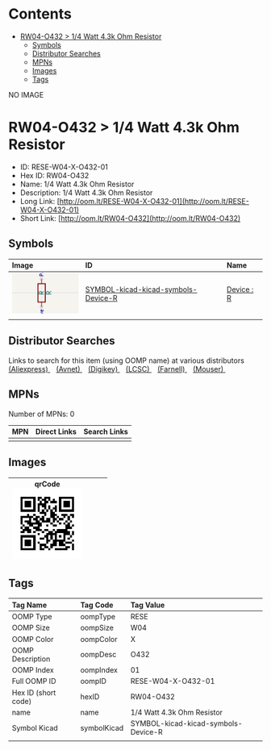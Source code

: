 



Contents
========

* [RW04-O432 > 1/4 Watt 4.3k Ohm Resistor](#rw04-o432--14-watt-43k-ohm-resistor)
	* [Symbols](#symbols)
	* [Distributor Searches](#distributor-searches)
	* [MPNs](#mpns)
	* [Images](#images)
	* [Tags](#tags)
  
NO IMAGE  
# RW04-O432 > 1/4 Watt 4.3k Ohm Resistor

- ID: RESE-W04-X-O432-01
- Hex ID: RW04-O432
- Name: 1/4 Watt 4.3k Ohm Resistor
- Description: 1/4 Watt 4.3k Ohm Resistor
- Long Link: [http://oom.lt/RESE-W04-X-O432-01](http://oom.lt/RESE-W04-X-O432-01)
- Short Link: [http://oom.lt/RW04-O432](http://oom.lt/RW04-O432)

## Symbols
  

|Image|ID|Name|
| :--- | :--- | :--- |
|[![](https://raw.githubusercontent.com/oomlout/oomlout_OOMP_eda_V2/main/SYMBOL/kicad/kicad-symbols/Device/R/image_140.png)](https://github.com/oomlout/oomlout_OOMP_eda_V2/tree/main/SYMBOL/kicad/kicad-symbols/Device/R/)|[SYMBOL-kicad-kicad-symbols-Device-R](https://github.com/oomlout/oomlout_OOMP_eda_V2/tree/main/SYMBOL/kicad/kicad-symbols/Device/R/)|[Device : R](https://github.com/oomlout/oomlout_OOMP_eda_V2/tree/main/SYMBOL/kicad/kicad-symbols/Device/R/)|
||||

## Distributor Searches
  
Links to search for this item (using OOMP name) at various distributors  
[(Aliexpress) ](https://www.aliexpress.com/wholesale?SearchText=11171/4+Watt+4.3k+Ohm+Resistor)&nbsp;&nbsp;&nbsp;[(Avnet) ](https://www.avnet.com/shop/us/search/1/4+Watt+4.3k+Ohm+Resistor)&nbsp;&nbsp;&nbsp;[(Digikey) ](https://www.digikey.co.uk/en/products/result?s=1/4+Watt+4.3k+Ohm+Resistor)&nbsp;&nbsp;&nbsp;[(LCSC) ](https://www.lcsc.com/search?q=1/4+Watt+4.3k+Ohm+Resistor)&nbsp;&nbsp;&nbsp;[(Farnell) ](https://uk.farnell.com/search?st=1/4+Watt+4.3k+Ohm+Resistor)&nbsp;&nbsp;&nbsp;[(Mouser) ](https://www.mouser.com/c/?q=1/4+Watt+4.3k+Ohm+Resistor)&nbsp;&nbsp;&nbsp;
## MPNs
  
Number of MPNs: 0  

|MPN|Direct Links|Search Links|
| :--- | :--- | :--- |
||||

## Images
  

|qrCode<br>[![](https://raw.githubusercontent.com/oomlout/oomlout_OOMP_parts_V2/main/RESE/W04/X/O432/01/qrCode_140.png)](https://github.com/oomlout/oomlout_OOMP_parts_V2/tree/main/RESE/W04/X/O432/01/qrCode.png)||||
| :---: | :---: | :---: | :---: |

## Tags
  

|Tag Name|Tag Code|Tag Value|
| :--- | :--- | :--- |
|OOMP Type|oompType|RESE|
|OOMP Size|oompSize|W04|
|OOMP Color|oompColor|X|
|OOMP Description|oompDesc|O432|
|OOMP Index|oompIndex|01|
|Full OOMP ID|oompID|RESE-W04-X-O432-01|
|Hex ID (short code)|hexID|RW04-O432|
|name|name|1/4 Watt 4.3k Ohm Resistor|
|Symbol Kicad|symbolKicad|SYMBOL-kicad-kicad-symbols-Device-R|
||||

